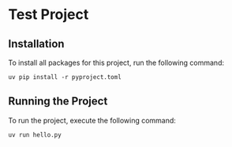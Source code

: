 # Test Project

## Installation

To install all packages for this project, run the following command:
```
uv pip install -r pyproject.toml
```

## Running the Project

To run the project, execute the following command:
```
uv run hello.py
```